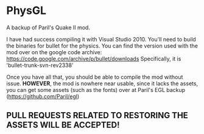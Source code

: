 # PhysGL
A backup of Paril's Quake II mod.

I have had success compiling it with Visual Studio 2010. You'll need to build the binaries for bullet for the physics.
You can find the version used with the mod over on the google code archive: https://code.google.com/archive/p/bullet/downloads
Specifically, it is 'bullet-trunk-svn-rev2338'

Once you have all that, you should be able to compile the mod without issue. **HOWEVER**, the mod is nowhere near usable, since it lacks the assets, you can get some assets (such as the fonts) over at Paril's EGL backup (https://github.com/Paril/egl)

## PULL REQUESTS RELATED TO RESTORING THE ASSETS WILL BE ACCEPTED!
